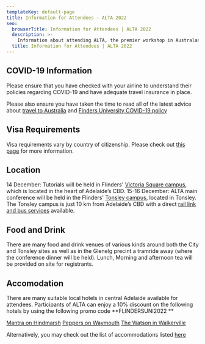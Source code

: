 ```yaml
---
templateKey: default-page
title: Information for Attendees – ALTA 2022
seo:
  browserTitle: Information for Attendees | ALTA 2022
  description: >-
    Information about attending ALTA, the premier workshop in Australasia for sharing research in Natural Language Processing and Computational Linguistics. 
  title: Information for Attendees | ALTA 2022
---
```


## COVID-19 Information
Please ensure that you have checked with your airline to understand their policies regarding COVID-19 and have adequate travel insurance in place.

Please also ensure you have taken the time to read all of the latest advice about [travel to Australia](https://www.homeaffairs.gov.au/covid19) and [Finders University COVID-19 policy](https://students.flinders.edu.au/coronavirus-information)

## Visa Requirements

Visa requirements vary by country of citizenship. Please check out [this page](https://immi.homeaffairs.gov.au/entering-and-leaving-australia/) for more information.



## Location
14 December: Tutorials will be held in Flinders' [Victoria Square campus](https://www.flinders.edu.au/campus/victoria-square), which is located in the heart of Adelaide’s CBD.
15-16 December: ALTA main conference will be held in the Flinders' [Tonsley campus](https://www.flinders.edu.au/campus/tonsley), located in Tonsley. The Tonsley campus is just 10 km from Adelaide’s CBD with a direct [rail link and bus services](https://www.adelaidemetro.com.au/) available. 

## Food and Drink
There are many food and drink venues of various kinds around both the City and Tonsley sites as well as in the Glenelg precint a tramride away (where the conference dinner will be held). Lunch, Morning and afternoon tea will be provided on site for registrants.

## Accomodation
There are many suitable local hotels in central Adelaide available for attendees. Participants of ALTA can enjoy a 10% discount on the following hotels by using the following promo code **FLINDERSUNI2022 **

[Mantra on Hindmarsh](https://www.mantrahindmarshsquare.com.au/)
[Peppers on Waymouth](https://www.peppers.com.au/waymouth/)
[The Watson in Walkerville](https://www.experiencethewatson.com.au/)


Alternatively, you may check out the list of accommodations listed [here](https://southaustralia.com/destinations/adelaide/accommodation)


